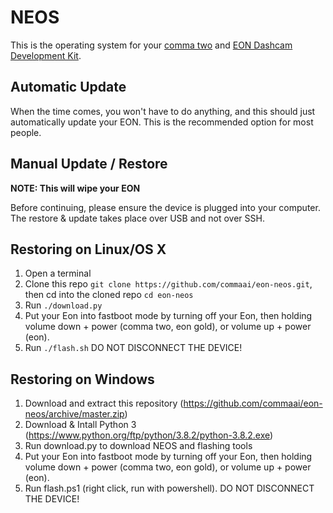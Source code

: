 NEOS
======

This is the operating system for your [comma two](https://comma.ai/shop/products/comma-two-devkit) and [EON Dashcam Development Kit](https://shop.comma.ai/products/eon-dashcam-devkit).

Automatic Update
------

When the time comes, you won't have to do anything, and this should just automatically update your EON. This is the recommended option for most people.

Manual Update / Restore
------

<b>NOTE: This will wipe your EON</b>

Before continuing, please ensure the device is plugged into your computer. The restore & update takes place over USB and not over SSH.

Restoring on Linux/OS X
------

1. Open a terminal
2. Clone this repo `git clone https://github.com/commaai/eon-neos.git`, then cd into the cloned repo `cd eon-neos`
3. Run `./download.py`
4. Put your Eon into fastboot mode by turning off your Eon, then holding volume down + power (comma two, eon gold), or volume up + power (eon).
5. Run `./flash.sh` DO NOT DISCONNECT THE DEVICE!

Restoring on Windows
------
1. Download and extract this repository (https://github.com/commaai/eon-neos/archive/master.zip)
2. Download & Intall Python 3 (https://www.python.org/ftp/python/3.8.2/python-3.8.2.exe)
3. Run download.py to download NEOS and flashing tools
4. Put your Eon into fastboot mode by turning off your Eon, then holding volume down + power (comma two, eon gold), or volume up + power (eon).
5. Run flash.ps1 (right click, run with powershell). DO NOT DISCONNECT THE DEVICE!

